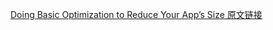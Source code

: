 [Doing Basic Optimization to Reduce Your App’s Size 原文链接](https://developer.apple.com/documentation/xcode/reducing_your_app_s_size/doing_basic_optimization_to_reduce_your_app_s_size?language=objc)
